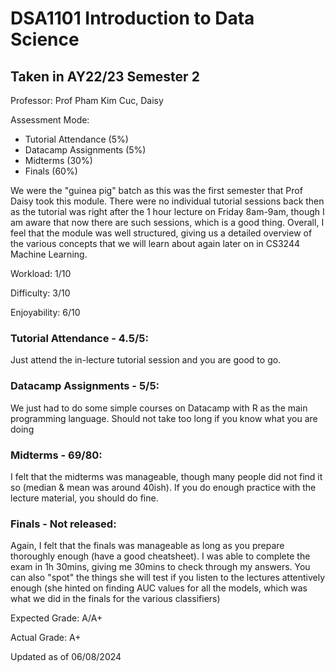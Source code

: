 # DSA1101 Introduction to Data Science
## Taken in AY22/23 Semester 2

Professor: Prof Pham Kim Cuc, Daisy

Assessment Mode:
- Tutorial Attendance (5%)
- Datacamp Assignments (5%)
- Midterms (30%)
- Finals (60%)

We were the "guinea pig" batch as this was the first semester that Prof Daisy took this module. There were no individual tutorial sessions back then as the tutorial was right after the 1 hour lecture on Friday 8am-9am, though I am aware that now there are such sessions, which is a good thing. Overall, I feel that the module was well structured, giving us a detailed overview of the various concepts that we will learn about again later on in CS3244 Machine Learning.

Workload: 1/10

Difficulty: 3/10

Enjoyability: 6/10

### Tutorial Attendance - 4.5/5:

Just attend the in-lecture tutorial session and you are good to go.

### Datacamp Assignments - 5/5:

We just had to do some simple courses on Datacamp with R as the main programming language. Should not take too long if you know what you are doing

### Midterms - 69/80:

I felt that the midterms was manageable, though many people did not find it so (median & mean was around 40ish). If you do enough practice with the lecture material, you should do fine.

### Finals - Not released:

Again, I felt that the finals was manageable as long as you prepare thoroughly enough (have a good cheatsheet). I was able to complete the exam in 1h 30mins, giving me 30mins to check through my answers. You can also "spot" the things she will test if you listen to the lectures attentively enough (she hinted on finding AUC values for all the models, which was what we did in the finals for the various classifiers)

Expected Grade: A/A+

Actual Grade: A+

Updated as of 06/08/2024
